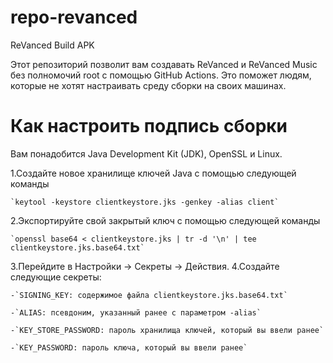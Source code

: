 # repo-revanced
ReVanced Build APK


Этот репозиторий позволит вам создавать ReVanced и ReVanced Music без полномочий root с помощью GitHub Actions. Это поможет людям, которые не хотят настраивать среду сборки на своих машинах.

# Как настроить подпись сборки
Вам понадобится Java Development Kit (JDK), OpenSSL и Linux.

1.Создайте новое хранилище ключей Java с помощью следующей команды

    `keytool -keystore clientkeystore.jks -genkey -alias client`

2.Экспортируйте свой закрытый ключ с помощью следующей команды

    `openssl base64 < clientkeystore.jks | tr -d '\n' | tee clientkeystore.jks.base64.txt`

3.Перейдите в Настройки -> Секреты -> Действия.
4.Создайте следующие секреты:

    -`SIGNING_KEY: содержимое файла clientkeystore.jks.base64.txt`
    
    -`ALIAS: псевдоним, указанный ранее с параметром -alias`
    
    -`KEY_STORE_PASSWORD: пароль хранилища ключей, который вы ввели ранее`
    
    -`KEY_PASSWORD: пароль ключа, который вы ввели ранее`
